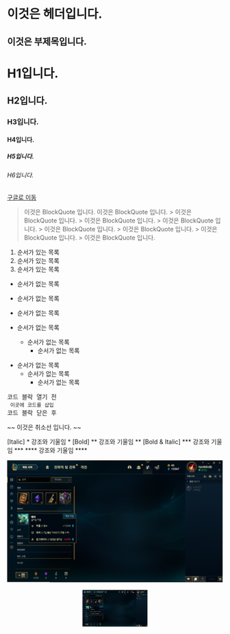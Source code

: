 이것은 헤더입니다.
===

이것은 부제목입니다.
---

# H1입니다.
## H2입니다.
### H3입니다.
#### H4입니다.
##### H5입니다.
###### H6입니다.

[구글로 이동](https://google.com)

> 이것은 BlockQuote 입니다.
> 이것은 BlockQuote 입니다.
	> 이것은 BlockQuote 입니다.
	> 이것은 BlockQuote 입니다.
	> 이것은 BlockQuote 입니다.
		> 이것은 BlockQuote 입니다.
		> 이것은 BlockQuote 입니다.
		> 이것은 BlockQuote 입니다.
		> 이것은 BlockQuote 입니다.

1. 순서가 있는 목록
2. 순서가 있는 목록
3. 순서가 있는 목록

* 순서가 없는 목록
* 순서가 없는 목록
* 순서가 없는 목록

* 순서가 없는 목록
	* 순서가 없는 목록
		* 순서가 없는 목록

+ 순서가 없는 목록
	- 순서가 없는 목록
		* 순서가 없는 목록

<pre>코드 블락 열기 전 
<code> 이곳에 코드를 삽입</code> 
코드 블락 닫은 후</pre>

~~ 이것은 취소선 입니다. ~~

[Italic]          * 강조와 기울임 *
[Bold]           ** 강조와 기울임 **
[Bold & Italic] *** 강조와 기울임 ***
               **** 강조와 기울임 ****
               
![이미지](/assets/images/2/a.png)

<center><img src="/assets/images/2/a.png" width="30%" height="30%"></center>
